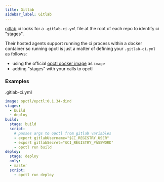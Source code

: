 ```yaml
---
title: Gitlab
sidebar_label: Gitlab
---
```


[gitlab](https://gitlab.io) ci looks for a `.gitlab-ci.yml` file at the root of each repo to identify ci "stages".

Their hosted agents support running the ci process within a docker container so running opctl is
just a matter of defining your `.gitlab-ci.yml` as follows:

- using the official [opctl docker image](https://hub.docker.com/r/opctl/opctl/) as `image`
- adding "stages" with your calls to opctl

### Examples

.gitlab-ci.yml
```yaml
image: opctl/opctl:0.1.34-dind
stages:
  - build
  - deploy
build:
  stage: build
  script:
    # passes args to opctl from gitlab variables
    - export gitlabUsername="$CI_REGISTRY_USER"
    - export gitlabSecret="$CI_REGISTRY_PASSWORD"
    - opctl run build
deploy:
  stage: deploy
  only:
  - master
  script:
    - opctl run deploy
```
